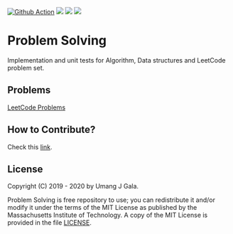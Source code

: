 [![Github Action](https://github.com/galaumang/problemsolving/workflows/build/badge.svg)](https://github.com/galaumang/problemsolving/actions)
![](https://img.shields.io/badge/language-java-yellow.svg)
![](https://img.shields.io/github/license/galaumang/problemsolving?color=orange)
![](https://img.shields.io/github/repo-size/galaumang/problemsolving)

# Problem Solving

Implementation and unit tests for Algorithm, Data structures and LeetCode problem set.

## Problems

[LeetCode Problems](https://github.com/toumangg/problemsolving/wiki/LeetCode-Problems)


## How to Contribute?

Check this [link](https://github.com/toumangg/problemsolving/wiki/How-to-Contribute%3F).

## License
Copyright (C) 2019 - 2020 by Umang J Gala.

Problem Solving is free repository to use; you can redistribute it and/or modify
it under the terms of the MIT License as published by the Massachusetts
Institute of Technology. A copy of the MIT License is provided in the file
[LICENSE](LICENSE).